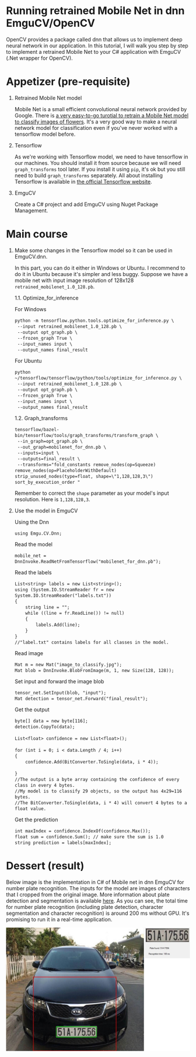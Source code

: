 # Running retrained Mobile Net in dnn EmguCV/OpenCV

OpenCV provides a package called dnn that allows us to implement deep neural network in our application. In this tutorial, I will walk you step by step to implement a retrained Mobile Net to your C# application with EmguCV (.Net wrapper for OpenCV).

# Appetizer (pre-requisite)

 1. Retrained Mobile Net model
 
    Mobile Net is a small efficient convolutional neural network provided by Google. There is [a very easy-to-go turotial to retrain a Mobile Net model to classify images of flowers](https://codelabs.developers.google.com/codelabs/tensorflow-for-poets/#0). It's a very good way to make a neural network model for classification even if you've never worked with a tensorflow model before.
 2. Tensorflow 
 
    As we're working with Tensorflow model, we need to have tensorflow in our machines. You should install it from source because we will need `graph_transforms` tool later. If you install it using `pip`, it's ok but you still need to build `graph_transforms` separately. All about installing Tensorflow is available in [the official Tensorflow website](https://www.tensorflow.org/install/).
 3. EmguCV
 
    Create a C# project and add EmguCV using Nuget Package Management.
    
# Main course

 1. Make some changes in the Tensorflow model so it can be used in EmguCV.dnn. 
 
    In this part, you can do it either in Windows or Ubuntu. I recommend to do it in Ubuntu because it's simpler and less buggy. Suppose we have a mobile net with input image resolution of 128x128 `retrained_mobilenet_1.0_128.pb`.
    
    1.1. Optimize_for_inference
    
    For Windows
        
    ```
    python -m tensorflow.python.tools.optimize_for_inference.py \
     --input retrained_mobilenet_1.0_128.pb \
     --output opt_graph.pb \
     --frozen_graph True \
     --input_names input \
     --output_names final_result
    ``` 
    
    For Ubuntu
    
    ```
    python ~/tensorflow/tensorflow/python/tools/optimize_for_inference.py \
     --input retrained_mobilenet_1.0_128.pb \
     --output opt_graph.pb \
     --frozen_graph True \
     --input_names input \
     --output_names final_result
    ```
    
    1.2. Graph_transforms
    
    ```
    tensorflow/bazel-bin/tensorflow/tools/graph_transforms/transform_graph \
     --in_graph=opt_graph.pb \
     --out_graph=mobilenet_for_dnn.pb \
     --inputs=input \
     --outputs=final_result \
     --transforms="fold_constants remove_nodes(op=Squeeze) remove_nodes(op=PlaceholderWithDefault) strip_unused_nodes(type=float, shape=\"1,128,128,3\") sort_by_execution_order "
    ```
    
    Remember to correct the `shape` parameter as your model's input resolution. Here is `1,128,128,3`.
    
 2. Use the model in EmguCV
 
    Using the Dnn
 
     ```
     using Emgu.CV.Dnn;
     ```
 
    Read the model
      ```
      mobile_net = DnnInvoke.ReadNetFromTensorflow("mobilenet_for_dnn.pb");
      ```
  
    Read the labels
      ```
      List<string> labels = new List<string>();
      using (System.IO.StreamReader fr = new System.IO.StreamReader("labels.txt"))
      {
          string line = "";
          while ((line = fr.ReadLine()) != null)
          {
              labels.Add(line);
          }
      }
      //"label.txt" contains labels for all classes in the model.
      ```
      
    Read image 
 
    ```
    Mat m = new Mat("image_to_classify.jpg");
    Mat blob = DnnInvoke.BlobFromImage(m, 1, new Size(128, 128));
    ```
 
    Set input and forward the image blob
 
    ```
    tensor_net.SetInput(blob, "input");
    Mat detection = tensor_net.Forward("final_result");
    ```
 
    Get the output 
 
     ```
     byte[] data = new byte[116];
     detection.CopyTo(data);

     List<float> confidence = new List<float>();

     for (int i = 0; i < data.Length / 4; i++)
     {
         confidence.Add(BitConverter.ToSingle(data, i * 4));

     }
     //The output is a byte array containing the confidence of every class in every 4 bytes. 
     //My model is to classify 29 objects, so the output has 4x29=116 bytes.
     //The BitConverter.ToSingle(data, i * 4) will convert 4 bytes to a float value.
     ```
    
    Get the prediction
    
    ```
    int maxIndex = confidence.IndexOf(confidence.Max());
    float sum = confidence.Sum(); // make sure the sum is 1.0
    string prediction = labels[maxIndex];
    ```
    
# Dessert (result)

Below image is the implementation in C# of Mobile net in dnn EmguCV for number plate recognition. The inputs for the model are images of characters that I cropped from the original image. More information about plate detection and segmentation is available [here](https://github.com/habom2310/ANPR-system). As you can see, the total time for number plate recognition (including plate detection, character segmentation and character recognition) is around 200 ms without GPU. It's promising to run it in a real-time application.

![Alt text](https://github.com/habom2310/Running-retrained-Mobile-Net-in-dnn-emgucv-opencv/blob/master/Result.jpg)

